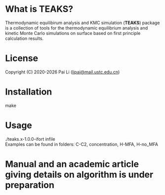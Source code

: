 # What is **TEAKS**?
Thermodynamic equilibirum analysis and KMC simulation (**TEAKS**) package is a collection of tools
for the thermodynamic equilibrium analysis and kinetic Monte Carlo simulations on surface
based on first principle calculation results.

# License
Copyright (C) 2020-2026 Pai Li (lipai@mail.ustc.edu.cn)

# Installation
make

# Usage
./teaks.x-1.0.0-ifort infile  
Examples can be found in folders: C-C2, concentration, H-MFA, H-no_MFA

# Manual and an academic article giving details on algorithm is under preparation
